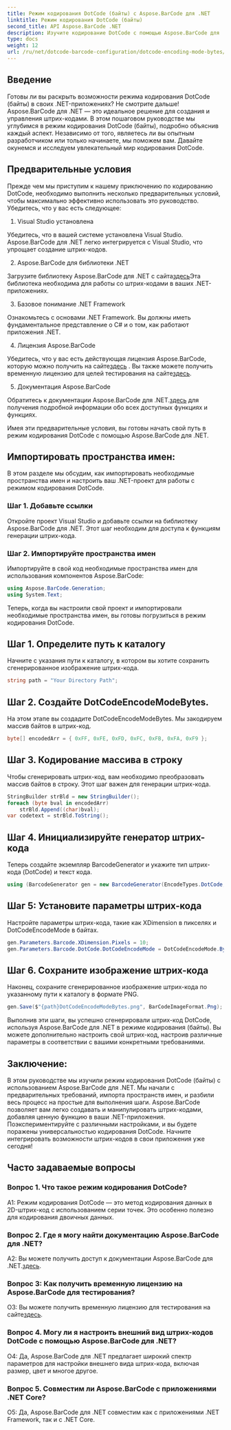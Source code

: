```yaml
---
title: Режим кодирования DotCode (байты) с Aspose.BarCode для .NET
linktitle: Режим кодирования DotCode (байты)
second_title: API Aspose.BarCode .NET
description: Изучите кодирование DotCode с помощью Aspose.BarCode для .NET. Пошаговое руководство по созданию штрих-кодов.
type: docs
weight: 12
url: /ru/net/dotcode-barcode-configuration/dotcode-encoding-mode-bytes/
---
```

## Введение

Готовы ли вы раскрыть возможности режима кодирования DotCode (байты) в своих .NET-приложениях? Не смотрите дальше! Aspose.BarCode для .NET — это идеальное решение для создания и управления штрих-кодами. В этом пошаговом руководстве мы углубимся в режим кодирования DotCode (байты), подробно объяснив каждый аспект. Независимо от того, являетесь ли вы опытным разработчиком или только начинаете, мы поможем вам. Давайте окунемся и исследуем увлекательный мир кодирования DotCode.

## Предварительные условия

Прежде чем мы приступим к нашему приключению по кодированию DotCode, необходимо выполнить несколько предварительных условий, чтобы максимально эффективно использовать это руководство. Убедитесь, что у вас есть следующее:

1. Visual Studio установлена

Убедитесь, что в вашей системе установлена Visual Studio. Aspose.BarCode для .NET легко интегрируется с Visual Studio, что упрощает создание штрих-кодов.

2. Aspose.BarCode для библиотеки .NET

 Загрузите библиотеку Aspose.BarCode для .NET с сайта[здесь](https://releases.aspose.com/barcode/net/)Эта библиотека необходима для работы со штрих-кодами в ваших .NET-приложениях.

3. Базовое понимание .NET Framework

Ознакомьтесь с основами .NET Framework. Вы должны иметь фундаментальное представление о C# и о том, как работают приложения .NET.

4. Лицензия Aspose.BarCode

 Убедитесь, что у вас есть действующая лицензия Aspose.BarCode, которую можно получить на сайте[здесь](https://purchase.aspose.com/buy) . Вы также можете получить временную лицензию для целей тестирования на сайте[здесь](https://purchase.aspose.com/temporary-license/).

5. Документация Aspose.BarCode

 Обратитесь к документации Aspose.BarCode для .NET.[здесь](https://reference.aspose.com/barcode/net/) для получения подробной информации обо всех доступных функциях и функциях.

Имея эти предварительные условия, вы готовы начать свой путь в режим кодирования DotCode с помощью Aspose.BarCode для .NET.

## Импортировать пространства имен:

В этом разделе мы обсудим, как импортировать необходимые пространства имен и настроить ваш .NET-проект для работы с режимом кодирования DotCode. 

### Шаг 1. Добавьте ссылки

Откройте проект Visual Studio и добавьте ссылки на библиотеку Aspose.BarCode для .NET. Этот шаг необходим для доступа к функциям генерации штрих-кода.

### Шаг 2. Импортируйте пространства имен

Импортируйте в свой код необходимые пространства имен для использования компонентов Aspose.BarCode:

```csharp
using Aspose.BarCode.Generation;
using System.Text;
```

Теперь, когда вы настроили свой проект и импортировали необходимые пространства имен, вы готовы погрузиться в режим кодирования DotCode.

## Шаг 1. Определите путь к каталогу

Начните с указания пути к каталогу, в котором вы хотите сохранить сгенерированное изображение штрих-кода.

```csharp
string path = "Your Directory Path";
```

## Шаг 2. Создайте DotCodeEncodeModeBytes.

На этом этапе вы создадите DotCodeEncodeModeBytes. Мы закодируем массив байтов в штрих-код.

```csharp
byte[] encodedArr = { 0xFF, 0xFE, 0xFD, 0xFC, 0xFB, 0xFA, 0xF9 };
```

## Шаг 3. Кодирование массива в строку

Чтобы сгенерировать штрих-код, вам необходимо преобразовать массив байтов в строку. Этот шаг важен для генерации штрих-кода.

```csharp
StringBuilder strBld = new StringBuilder();
foreach (byte bval in encodedArr)
    strBld.Append((char)bval);
var codetext = strBld.ToString();
```

## Шаг 4. Инициализируйте генератор штрих-кода

Теперь создайте экземпляр BarcodeGenerator и укажите тип штрих-кода (DotCode) и текст кода.

```csharp
using (BarcodeGenerator gen = new BarcodeGenerator(EncodeTypes.DotCode, codetext))
```

## Шаг 5: Установите параметры штрих-кода

Настройте параметры штрих-кода, такие как XDimension в пикселях и DotCodeEncodeMode в байтах.

```csharp
gen.Parameters.Barcode.XDimension.Pixels = 10;
gen.Parameters.Barcode.DotCode.DotCodeEncodeMode = DotCodeEncodeMode.Bytes;
```

## Шаг 6. Сохраните изображение штрих-кода

Наконец, сохраните сгенерированное изображение штрих-кода по указанному пути к каталогу в формате PNG.

```csharp
gen.Save($"{path}DotCodeEncodeModeBytes.png", BarCodeImageFormat.Png);
```

Выполнив эти шаги, вы успешно сгенерировали штрих-код DotCode, используя Aspose.BarCode для .NET в режиме кодирования (байты). Вы можете дополнительно настроить свой штрих-код, настроив различные параметры в соответствии с вашими конкретными требованиями.

## Заключение:

В этом руководстве мы изучили режим кодирования DotCode (байты) с использованием Aspose.BarCode для .NET. Мы начали с предварительных требований, импорта пространств имен, и разбили весь процесс на простые для выполнения шаги. Aspose.BarCode позволяет вам легко создавать и манипулировать штрих-кодами, добавляя ценную функцию в ваши .NET-приложения. Поэкспериментируйте с различными настройками, и вы будете поражены универсальностью кодирования DotCode. Начните интегрировать возможности штрих-кодов в свои приложения уже сегодня!

## Часто задаваемые вопросы

### Вопрос 1. Что такое режим кодирования DotCode?

A1: Режим кодирования DotCode — это метод кодирования данных в 2D-штрих-код с использованием серии точек. Это особенно полезно для кодирования двоичных данных.

### Вопрос 2. Где я могу найти документацию Aspose.BarCode для .NET?

 A2: Вы можете получить доступ к документации Aspose.BarCode для .NET.[здесь](https://reference.aspose.com/barcode/net/).

### Вопрос 3: Как получить временную лицензию на Aspose.BarCode для тестирования?

 О3: Вы можете получить временную лицензию для тестирования на сайте[здесь](https://purchase.aspose.com/temporary-license/).

### Вопрос 4. Могу ли я настроить внешний вид штрих-кодов DotCode с помощью Aspose.BarCode для .NET?

О4: Да, Aspose.BarCode для .NET предлагает широкий спектр параметров для настройки внешнего вида штрих-кода, включая размер, цвет и многое другое.

### Вопрос 5. Совместим ли Aspose.BarCode с приложениями .NET Core?

О5: Да, Aspose.BarCode для .NET совместим как с приложениями .NET Framework, так и с .NET Core.